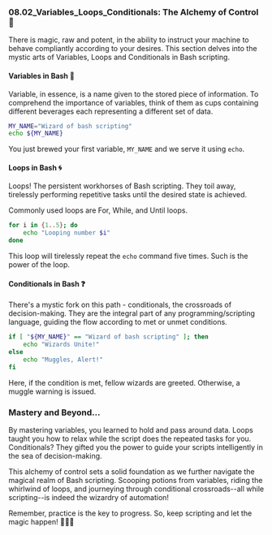 ### 08.02_Variables_Loops_Conditionals: The Alchemy of Control 🔮

There is magic, raw and potent, in the ability to instruct your machine to behave compliantly according to your desires. This section delves into the mystic arts of Variables, Loops and Conditionals in Bash scripting.

#### Variables in Bash 🧪

Variable, in essence, is a name given to the stored piece of information. To comprehend the importance of variables, think of them as cups containing different beverages each representing a different set of data.

```bash
MY_NAME="Wizard of bash scripting"
echo ${MY_NAME} 
```

You just brewed your first variable, `MY_NAME` and we serve it using `echo`.

#### Loops in Bash  🌀

Loops! The persistent workhorses of Bash scripting. They toil away, tirelessly performing repetitive tasks until the desired state is achieved.

Commonly used loops are For, While, and Until loops.

```bash
for i in {1..5}; do
    echo "Looping number $i"
done
```

This loop will tirelessly repeat the `echo` command five times. Such is the power of the loop.

#### Conditionals in Bash ❓

There's a mystic fork on this path - conditionals, the crossroads of decision-making. They are the integral part of any programming/scripting language, guiding the flow according to met or unmet conditions.

```bash
if [ "${MY_NAME}" == "Wizard of bash scripting" ]; then
    echo "Wizards Unite!"
else
    echo "Muggles, Alert!"
fi
```

Here, if the condition is met, fellow wizards are greeted. Otherwise, a muggle warning is issued.

### Mastery and Beyond...

By mastering variables, you learned to hold and pass around data. Loops taught you how to relax while the script does the repeated tasks for you. Conditionals? They gifted you the power to guide your scripts intelligently in the sea of decision-making.

This alchemy of control sets a solid foundation as we further navigate the magical realm of Bash scripting. Scooping potions from variables, riding the whirlwind of loops, and journeying through conditional crossroads--all while scripting--is indeed the wizardry of automation!

Remember, practice is the key to progress. So, keep scripting and let the magic happen! 🧙‍♂️💫